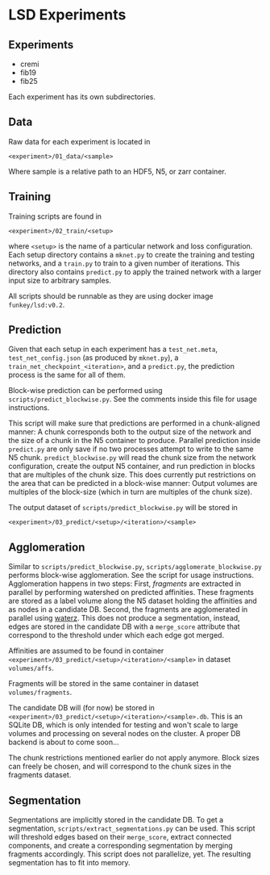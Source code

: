 LSD Experiments
===============

Experiments
-----------

* cremi
* fib19
* fib25

Each experiment has its own subdirectories.

Data
----

Raw data for each experiment is located in

```
<experiment>/01_data/<sample>
```

Where sample is a relative path to an HDF5, N5, or zarr container.

Training
--------

Training scripts are found in

```
<experiment>/02_train/<setup>
```

where `<setup>` is the name of a particular network and loss configuration.
Each setup directory contains a `mknet.py` to create the training and testing
networks, and a `train.py` to train to a given number of iterations. This
directory also contains `predict.py` to apply the trained network with a larger
input size to arbitrary samples.

All scripts should be runnable as they are using docker image
`funkey/lsd:v0.2`.

Prediction
----------

Given that each setup in each experiment has a `test_net.meta`,
`test_net_config.json` (as produced by `mknet.py`), a
`train_net_checkpoint_<iteration>`, and a `predict.py`, the prediction process
is the same for all of them.

Block-wise prediction can be performed using `scripts/predict_blockwise.py`.
See the comments inside this file for usage instructions.

This script will make sure that predictions are performed in a chunk-aligned
manner: A chunk corresponds both to the output size of the network and the size
of a chunk in the N5 container to produce. Parallel prediction inside
`predict.py` are only save if no two processes attempt to write to the same N5
chunk. `predict_blockwise.py` will read the chunk size from the network
configuration, create the output N5 container, and run prediction in blocks
that are multiples of the chunk size. This does currently put restrictions on
the area that can be predicted in a block-wise manner: Output volumes are
multiples of the block-size (which in turn are multiples of the chunk size).

The output dataset of `scripts/predict_blockwise.py` will be stored in

```
<experiment>/03_predict/<setup>/<iteration>/<sample>
```

Agglomeration
-------------

Similar to `scripts/predict_blockwise.py`, `scripts/agglomerate_blockwise.py`
performs block-wise agglomeration. See the script for usage instructions.
Agglomeration happens in two steps: First, _fragments_ are extracted in
parallel by performing watershed on predicted affinities. These fragments are
stored as a label volume along the N5 dataset holding the affinities and as
nodes in a candidate DB. Second, the fragments are agglomerated in parallel
using [waterz](https://github.com/funkey/waterz). This does not produce a
segmentation, instead, edges are stored in the candidate DB with a
`merge_score` attribute that correspond to the threshold under which each edge
got merged.

Affinities are assumed to be found in container
`<experiment>/03_predict/<setup>/<iteration>/<sample>` in dataset
`volumes/affs`.

Fragments will be stored in the same container in dataset `volumes/fragments`.

The candidate DB will (for now) be stored in
`<experiment>/03_predict/<setup>/<iteration>/<sample>.db`. This is an SQLite
DB, which is only intended for testing and won't scale to large volumes and
processing on several nodes on the cluster. A proper DB backend is about to
come soon...

The chunk restrictions mentioned earlier do not apply anymore. Block sizes can
freely be chosen, and will correspond to the chunk sizes in the fragments
dataset.

Segmentation
------------

Segmentations are implicitly stored in the candidate DB. To get a segmentation,
`scripts/extract_segmentations.py` can be used. This script will threshold
edges based on their `merge_score`, extract connected components, and create a
corresponding segmentation by merging fragments accordingly. This script does
not parallelize, yet. The resulting segmentation has to fit into memory.
